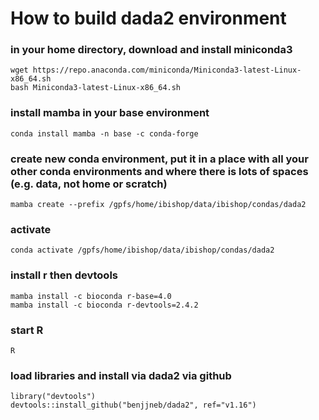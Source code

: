 # How to build dada2 environment

### in your home directory, download and install miniconda3
```
wget https://repo.anaconda.com/miniconda/Miniconda3-latest-Linux-x86_64.sh
bash Miniconda3-latest-Linux-x86_64.sh
```

### install mamba in your base environment
```
conda install mamba -n base -c conda-forge
```

### create new conda environment, put it in a place with all your other conda environments and where there is lots of spaces (e.g. data, not home or scratch)
```
mamba create --prefix /gpfs/home/ibishop/data/ibishop/condas/dada2
```
### activate
```
conda activate /gpfs/home/ibishop/data/ibishop/condas/dada2
```
### install r then devtools
```
mamba install -c bioconda r-base=4.0
mamba install -c bioconda r-devtools=2.4.2
```

### start R
```
R
```

### load libraries and install via dada2 via github
```
library("devtools")
devtools::install_github("benjjneb/dada2", ref="v1.16")
```
